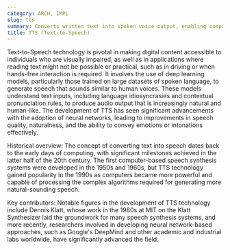 ```yaml
---
category: ARCH, IMPL
slug: tts
summary: Converts written text into spoken voice output, enabling computers to read text aloud.
title: TTS (Text-to-Speech)
---
```


Text-to-Speech technology is pivotal in making digital content accessible to individuals who are visually impaired, as well as in applications where reading text might not be possible or practical, such as in driving or when hands-free interaction is required. It involves the use of deep learning models, particularly those trained on large datasets of spoken language, to generate speech that sounds similar to human voices. These models understand text inputs, including language idiosyncrasies and contextual pronunciation rules, to produce audio output that is increasingly natural and human-like. The development of TTS has seen significant advancements with the adoption of neural networks, leading to improvements in speech quality, naturalness, and the ability to convey emotions or intonations effectively.

Historical overview: The concept of converting text into speech dates back to the early days of computing, with significant milestones achieved in the latter half of the 20th century. The first computer-based speech synthesis systems were developed in the 1950s and 1960s, but TTS technology gained popularity in the 1990s as computers became more powerful and capable of processing the complex algorithms required for generating more natural-sounding speech.

Key contributors: Notable figures in the development of TTS technology include Dennis Klatt, whose work in the 1980s at MIT on the Klatt Synthesizer laid the groundwork for many speech synthesis systems, and more recently, researchers involved in developing neural network-based approaches, such as Google's DeepMind and other academic and industrial labs worldwide, have significantly advanced the field.